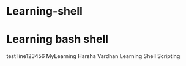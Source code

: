 # Learning-shell

# Learning bash shell 
test line123456
MyLearning Harsha Vardhan
Learning Shell Scripting

